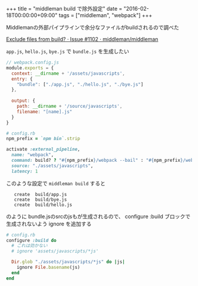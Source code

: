 +++
title = "middleman build で除外設定"
date = "2016-02-18T00:00:00+09:00"
tags = ["middleman", "webpack"]
+++

Middlemanの外部パイプラインで余分なファイルがbuildされるので調べた

[Exclude files from build? · Issue \#1102 · middleman/middleman](https://github.com/middleman/middleman/issues/1102)

`app.js`, `hello.js`, `bye.js` で `bundle.js` を生成したい

```js
// webpack.config.js
module.exports = {
  context: __dirname + '/assets/javascripts',
  entry: {
    "bundle": ["./app.js", "./hello.js", "./bye.js"]
  },
  
  output: {
    path: __dirname + '/source/javascripts',
    filename: "[name].js"
  }
}
```

```rb
# config.rb
npm_prefix = `npm bin`.strip

activate :external_pipeline, 
  name: "webpack",
  command: build? ? "#{npm_prefix}/webpack --bail" : "#{npm_prefix}/webpack --watch -d",
  source: "./assets/javascripts",
  latency: 1
```

このような設定で `middleman build` すると

       create  build/app.js
       create  build/bye.js
       create  build/hello.js

のように bundle.jsのsrcのjsもが生成されるので、 configure :build ブロックで生成されないよう ignore を追加する

```rb
# config.rb
configure :build do
  # これは効かない
  # ignore 'assets/javascripts/*js'

  Dir.glob "./assets/javascripts/*js" do |js|
    ignore File.basename(js)
  end
end
```

